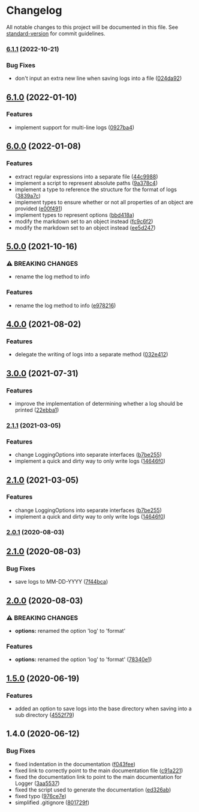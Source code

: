 # Changelog

All notable changes to this project will be documented in this file. See [standard-version](https://github.com/conventional-changelog/standard-version) for commit guidelines.

### [6.1.1](https://github.com/norviah/logger/compare/v6.1.0...v6.1.1) (2022-10-21)


### Bug Fixes

* don't input an extra new line when saving logs into a file ([024da92](https://github.com/norviah/logger/commit/024da92869295ed413f750b9219ce8ef5092dac2))

## [6.1.0](https://github.com/norviah/logger/compare/v6.0.0...v6.1.0) (2022-01-10)


### Features

* implement support for multi-line logs ([0927ba4](https://github.com/norviah/logger/commit/0927ba46fa8d6983ed3abda246f164995eb6cafa))

## [6.0.0](https://github.com/norviah/logger/compare/v5.0.0...v6.0.0) (2022-01-08)


### Features

* extract regular expressions into a separate file ([44c9988](https://github.com/norviah/logger/commit/44c9988f1f5811f1208888a8dcf7d492d0b79cef))
* implement a script to represent absolute paths ([9a378c4](https://github.com/norviah/logger/commit/9a378c4313c3f4d286e7ee6143c8701728b1fa03))
* implement a type to reference the structure for the format of logs ([3839a7c](https://github.com/norviah/logger/commit/3839a7c3270755602971b773601ae86c130c38cb))
* implement types to ensure whether or not all properties of an object are provided ([e00f491](https://github.com/norviah/logger/commit/e00f491baeb6abb524c8be3d9cfdba6e9ad443ed))
* implement types to represent options ([bbd418a](https://github.com/norviah/logger/commit/bbd418af4bf48ec82612851c2f686cf0128bcb78))
* modify the markdown set to an object instead ([fc9c6f2](https://github.com/norviah/logger/commit/fc9c6f29790eac5e117105150bf4a3c8342c5ffb))
* modify the markdown set to an object instead ([ee5d247](https://github.com/norviah/logger/commit/ee5d2473e90389fc0217b37b5e259916b44d9517))

## [5.0.0](https://github.com/norviah/logger/compare/v4.0.0...v5.0.0) (2021-10-16)


### ⚠ BREAKING CHANGES

* rename the log method to info

### Features

* rename the log method to info ([e978216](https://github.com/norviah/logger/commit/e9782165b8cd08700d846dd795c6f76005e40524))

## [4.0.0](https://github.com/norviah/logger/compare/v3.0.0...v4.0.0) (2021-08-02)


### Features

* delegate the writing of logs into a separate method ([032e412](https://github.com/norviah/logger/commit/032e4120e31a3fdc8c732fca7f98b4a697040840))

## [3.0.0](https://github.com/norviah/logger/compare/v2.1.1...v3.0.0) (2021-07-31)


### Features

* improve the implementation of determining whether a log should be printed ([22ebba1](https://github.com/norviah/logger/commit/22ebba11c7610df18d1f7fa1e6e1dab337679a35))

### [2.1.1](https://github.com/norviah/logger/compare/v2.0.1...v2.1.1) (2021-03-05)


### Features

* change LoggingOptions into separate interfaces ([b7be255](https://github.com/norviah/logger/commit/b7be25582245fe19042db05e8a6e3bb804480de8))
* implement a quick and dirty way to only write logs ([14646f0](https://github.com/norviah/logger/commit/14646f002bc5cb207842a28d4ff57ef458530622))

## [2.1.0](https://github.com/norviah/logger/compare/v2.0.1...v2.1.0) (2021-03-05)


### Features

* change LoggingOptions into separate interfaces ([b7be255](https://github.com/norviah/logger/commit/b7be25582245fe19042db05e8a6e3bb804480de8))
* implement a quick and dirty way to only write logs ([14646f0](https://github.com/norviah/logger/commit/14646f002bc5cb207842a28d4ff57ef458530622))

### [2.0.1](https://github.com/norviah/logger/compare/v2.1.0...v2.0.1) (2020-08-03)

## [2.1.0](https://github.com/norviah/logger/compare/v2.0.0...v2.1.0) (2020-08-03)


### Bug Fixes

* save logs to MM-DD-YYYY ([7f44bca](https://github.com/norviah/logger/commit/7f44bca48358f39fd0507617cc66dd358b3c4d71))

## [2.0.0](https://github.com/norviah/logger/compare/v1.5.0...v2.0.0) (2020-08-03)


### ⚠ BREAKING CHANGES

* **options:** renamed the option 'log' to 'format'

### Features

* **options:** renamed the option 'log' to 'format' ([78340e1](https://github.com/norviah/logger/commit/78340e1b8bf4b13fff2419f81d8c4718d6a3db4e))

## [1.5.0](https://github.com/norviah/logger/compare/v1.4.0...v1.5.0) (2020-06-19)


### Features

* added an option to save logs into the base directory when saving into a sub directory ([4552f79](https://github.com/norviah/logger/commit/4552f798e5add82285347ee3aeb37ff909a9837e))

## 1.4.0 (2020-06-12)


### Bug Fixes

* fixed indentation in the documentation ([f043fee](https://github.com/norviah/logger/commit/f043fee6354d01ad8e30d1b13a7eb5b13fe5aa68))
* fixed link to correctly point to the main documentation file ([c91a221](https://github.com/norviah/logger/commit/c91a221ec8b06eebf00b54dc6205e6e0db5c37d0))
* fixed the documentation link to point to the main documentation for Logger ([3aa5537](https://github.com/norviah/logger/commit/3aa55379f7292f5118f8b97d11218be80def45d7))
* fixed the script used to generate the documentation ([ed326ab](https://github.com/norviah/logger/commit/ed326ab26f5b70751203070839403a2020366b21))
* fixed typo ([976ce7e](https://github.com/norviah/logger/commit/976ce7e4f857fbfa578fdfb70a557722fe008414))
* simplified .gitignore ([801729f](https://github.com/norviah/logger/commit/801729fd6736d6721bee184cbc25806873703828))
